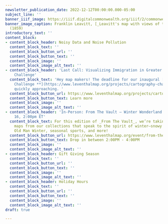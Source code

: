 ```yaml
---
newsletter_publication_date: 2022-12-12T00:00:00.000-05:00
subject_line: ''
banner_iiif_image: https://iiif.digitalcommonwealth.org/iiif/2/commonwealth:9g54xk27x/1504,2281,5243,1220/,1200/0/default.jpg
banner_image_caption: Franklin Leavitt, [_Leavitt's map with views of the White Mountains_](https://collections.leventhalmap.org/search/commonwealth:9g54xk26n)
  (1859)
introductory_text: ''
content_block:
- content_block_header: Noisy Data and Noise Pollution
  content_block_text: ''
  content_block_button_url: ''
  content_block_button_text: ''
  content_block_image: ''
  content_block_image_alt_text: ''
- content_block_header: 'Last Call: Visualizing Immigration in Greater Boston Cartography
    Challenge'
  content_block_text: 'Hey map makers! The deadline for our inaugural [**Cartography
    Challenge **](https://www.leventhalmap.org/projects/cartography-challenge/)is
    quickly approaching. '
  content_block_button_url: https://www.leventhalmap.org/projects/cartography-challenge/immigration-in-boston/
  content_block_button_text: Learn more
  content_block_image: ''
  content_block_image_alt_text: ''
- content_block_header: 'In-Person: From The Vault — Winter Wonderland Maps · Dec
    16, 2:00pm ET'
  content_block_text: For this edition of _From The Vault_, we’re taking a look at
    maps from our collections that speak to the spirit of winter—snowy mountain ranges,
    Old Man Winter, seasonal sports, and more!
  content_block_button_url: https://www.leventhalmap.org/event/from-the-vault-collections-showing-winter-wonderland-maps/
  content_block_button_text: Drop in between 2:00PM - 4:00PM
  content_block_image: ''
  content_block_image_alt_text: ''
- content_block_header: Gift Giving Season
  content_block_text: ''
  content_block_button_url: ''
  content_block_button_text: ''
  content_block_image: ''
  content_block_image_alt_text: ''
- content_block_header: Holiday Hours
  content_block_text: ''
  content_block_button_url: ''
  content_block_button_text: ''
  content_block_image: ''
  content_block_image_alt_text: ''
draft: true

---
```


